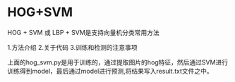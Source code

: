 # HOG+SVM

HOG + SVM 或 LBP + SVM是支持向量机分类常用方法

1.方法介绍
2.关于代码
3.训练和检测的注意事项

上面的hog_svm.py是用于训练的，通过提取图片的hog特征，然后通过SVM进行训练得到model，最后通过model进行预测,将结果写入result.txt文件之中。

